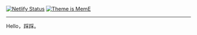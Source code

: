[![Netlify Status](https://api.netlify.com/api/v1/badges/a6870d3d-99bb-4ba6-80b9-a6771788d326/deploy-status)](https://app.netlify.com/sites/wonderful-swirles-c1eb7f/deploys) [![Theme is MemE](https://img.shields.io/badge/Theme%20is-MemE-2a6df4)](https://github.com/reuixiy/hugo-theme-meme)

---

Hello，踩踩。